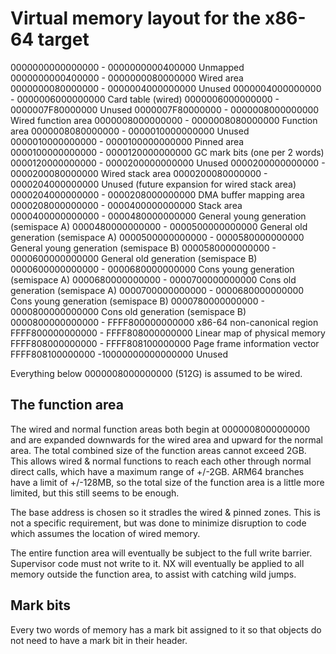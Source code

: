 Virtual memory layout for the x86-64 target
========

0000000000000000 - 0000000000400000  Unmapped
0000000000400000 - 0000000080000000  Wired area
0000000080000000 - 0000004000000000  Unused
0000004000000000 - 0000006000000000  Card table (wired)
0000006000000000 - 0000007F80000000  Unused
0000007F80000000 - 0000008000000000  Wired function area
0000008000000000 - 0000008080000000  Function area
0000008080000000 - 0000010000000000  Unused
0000010000000000 - 0000100000000000  Pinned area
0000100000000000 - 0000120000000000  GC mark bits (one per 2 words)
0000120000000000 - 0000200000000000  Unused
0000200000000000 - 0000200080000000  Wired stack area
0000200080000000 - 0000204000000000  Unused (future expansion for wired stack area)
0000204000000000 - 0000208000000000  DMA buffer mapping area
0000208000000000 - 0000400000000000  Stack area
0000400000000000 - 0000480000000000  General young generation (semispace A)
0000480000000000 - 0000500000000000  General old generation (semispace A)
0000500000000000 - 0000580000000000  General young generation (semispace B)
0000580000000000 - 0000600000000000  General old generation (semispace B)
0000600000000000 - 0000680000000000  Cons young generation (semispace A)
0000680000000000 - 0000700000000000  Cons old generation (semispace A)
0000700000000000 - 0000680000000000  Cons young generation (semispace B)
0000780000000000 - 0000800000000000  Cons old generation (semispace B)
0000800000000000 - FFFF800000000000  x86-64 non-canonical region
FFFF800000000000 - FFFF808000000000  Linear map of physical memory
FFFF808000000000 - FFFF808100000000  Page frame information vector
FFFF808100000000 -10000000000000000  Unused

Everything below 0000008000000000 (512G) is assumed to be wired.

The function area
--------

The wired and normal function areas both begin at 0000008000000000 and are
expanded downwards for the wired area and upward for the normal area.
The total combined size of the function areas cannot exceed 2GB.
This allows wired & normal functions to reach each other through normal
direct calls, which have a maximum range of +/-2GB.
ARM64 branches have a limit of +/-128MB, so the total size of the function
area is a little more limited, but this still seems to be enough.

The base address is chosen so it stradles the wired & pinned zones.
This is not a specific requirement, but was done to minimize disruption
to code which assumes the location of wired memory.

The entire function area will eventually be subject to the full write barrier.
Supervisor code must not write to it.
NX will eventually be applied to all memory outside the function area, to
assist with catching wild jumps.

Mark bits
----------
Every two words of memory has a mark bit assigned to it so that objects
do not need to have a mark bit in their header.
